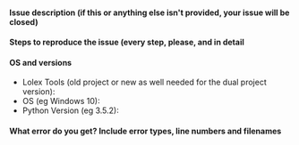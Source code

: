 #### Issue description (if this or anything else isn't provided, your issue will be closed)
<!--- Write a short description about the issue -->

#### Steps to reproduce the issue (every step, please, and in detail
<!--- Help us find the problem by adding steps to reproduce the issue -->

#### OS and versions
<!--- Versions MUST be included-->
* Lolex Tools (old project or new as well needed for the dual project version):
* OS (eg Windows 10):
* Python Version (eg 3.5.2):

#### What error do you get? Include error types, line numbers and filenames
<!--- Paste in the below block in between the backticks -->
```

```
